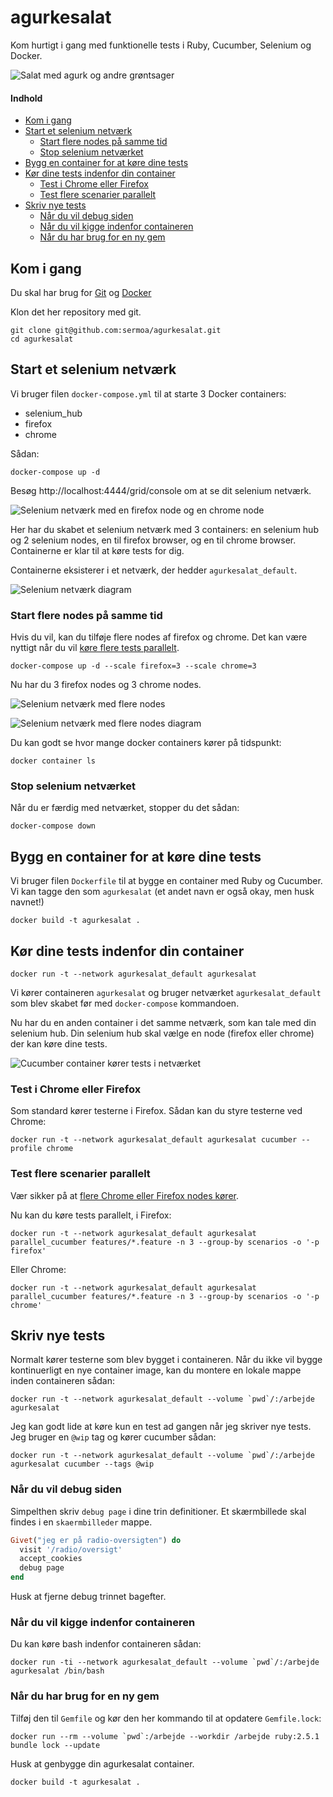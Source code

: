 agurkesalat
===========

Kom hurtigt i gang med funktionelle tests i Ruby, Cucumber, Selenium og Docker.

![Salat med agurk og andre grøntsager](billeder/agurkesalat.jpg "Salat med agurk og andre grøntsager")

#### Indhold

* [Kom i gang](#kom-i-gang)
* [Start et selenium netværk](#start-et-selenium-netværk)
  - [Start flere nodes på samme tid](#start-flere-nodes-på-samme-tid)
  - [Stop selenium netværket](#stop-selenium-netværket)
* [Bygg en container for at køre dine tests](#bygg-en-container-for-at-køre-dine-tests)
* [Kør dine tests indenfor din container](#kør-dine-tests-indenfor-din-container)
  - [Test i Chrome eller Firefox](#test-i-chrome-eller-firefox)
  - [Test flere scenarier parallelt](#test-flere-scenarier-parallelt)
* [Skriv nye tests](#skriv-nye-tests)
  - [Når du vil debug siden](#når-du-vil-debug-siden)
  - [Når du vil kigge indenfor containeren](#når-du-vil-kigge-indenfor-containeren)
  - [Når du har brug for en ny gem](#når-du-har-brug-for-en-ny-gem)



Kom i gang
----------

Du skal har brug for [Git](https://git-scm.com/downloads) og [Docker](https://www.docker.com/get-started)

Klon det her repository med git.

    git clone git@github.com:sermoa/agurkesalat.git
    cd agurkesalat



Start et selenium netværk
-------------------------

Vi bruger filen `docker-compose.yml` til at starte 3 Docker containers:

* selenium_hub
* firefox
* chrome

Sådan:

    docker-compose up -d

Besøg http://localhost:4444/grid/console om at se dit selenium netværk.

![Selenium netværk med en firefox node og en chrome node](billeder/selenium_hub.png "Selenium netværk med en firefox node og en chrome node")

Her har du skabet et selenium netværk med 3 containers: en selenium hub og 2 selenium nodes, en til firefox browser, og en til chrome browser. Containerne er klar til at køre tests for dig.

Containerne eksisterer i et netværk, der hedder `agurkesalat_default`.

![Selenium netværk diagram](billeder/selenium_hub_diagram.png "Selenium netværk diagram")



### Start flere nodes på samme tid

Hvis du vil, kan du tilføje flere nodes af firefox og chrome. Det kan være nyttigt når du vil [køre flere tests parallelt](#test-flere-scenarier-parallelt).

    docker-compose up -d --scale firefox=3 --scale chrome=3

Nu har du 3 firefox nodes og 3 chrome nodes.

![Selenium netværk med flere nodes](billeder/selenium_hub_flere_nodes.png "Selenium netværk med flere nodes")

![Selenium netværk med flere nodes diagram](billeder/selenium_hub_flere_nodes_diagram.png "Selenium netværk med flere nodes diagram")

Du kan godt se hvor mange docker containers kører på tidspunkt:

    docker container ls



### Stop selenium netværket

Når du er færdig med netværket, stopper du det sådan:

    docker-compose down



Bygg en container for at køre dine tests
----------------------------------------

Vi bruger filen `Dockerfile` til at bygge en container med Ruby og Cucumber. Vi kan tagge den som `agurkesalat` (et andet navn er også okay, men husk navnet!)

    docker build -t agurkesalat .



Kør dine tests indenfor din container
-------------------------------------

    docker run -t --network agurkesalat_default agurkesalat

Vi kører containeren `agurkesalat` og bruger netværket `agurkesalat_default` som blev skabet før med `docker-compose` kommandoen.

Nu har du en anden container i det samme netværk, som kan tale med din selenium hub. Din selenium hub skal vælge en node (firefox eller chrome) der kan køre dine tests.

![Cucumber container kører tests i netværket](billeder/agurkesalat_diagram.png "Cucumber container kører tests i netværket")



### Test i Chrome eller Firefox

Som standard kører testerne i Firefox. Sådan kan du styre testerne ved Chrome:

    docker run -t --network agurkesalat_default agurkesalat cucumber --profile chrome



### Test flere scenarier parallelt

Vær sikker på at [flere Chrome eller Firefox nodes kører](#start-flere-nodes-på-samme-tid).

Nu kan du køre tests parallelt, i Firefox:

    docker run -t --network agurkesalat_default agurkesalat parallel_cucumber features/*.feature -n 3 --group-by scenarios -o '-p firefox'

Eller Chrome:

    docker run -t --network agurkesalat_default agurkesalat parallel_cucumber features/*.feature -n 3 --group-by scenarios -o '-p chrome'



Skriv nye tests
---------------

Normalt kører testerne som blev bygget i containeren. Når du ikke vil bygge kontinuerligt en nye container image, kan du montere en lokale mappe inden containeren sådan:

    docker run -t --network agurkesalat_default --volume `pwd`/:/arbejde agurkesalat

Jeg kan godt lide at køre kun en test ad gangen når jeg skriver nye tests. Jeg bruger en `@wip` tag og kører cucumber sådan:

    docker run -t --network agurkesalat_default --volume `pwd`/:/arbejde agurkesalat cucumber --tags @wip



### Når du vil debug siden

Simpelthen skriv `debug page` i dine trin definitioner. Et skærmbillede skal findes i en `skaermbilleder` mappe.

```ruby
Givet("jeg er på radio-oversigten") do
  visit '/radio/oversigt'
  accept_cookies
  debug page
end
```

Husk at fjerne debug trinnet bagefter.



### Når du vil kigge indenfor containeren

Du kan køre bash indenfor containeren sådan:

    docker run -ti --network agurkesalat_default --volume `pwd`/:/arbejde agurkesalat /bin/bash



### Når du har brug for en ny gem

Tilføj den til `Gemfile` og kør den her kommando til at opdatere `Gemfile.lock`:

    docker run --rm --volume `pwd`:/arbejde --workdir /arbejde ruby:2.5.1 bundle lock --update

Husk at genbygge din agurkesalat container.

    docker build -t agurkesalat .
